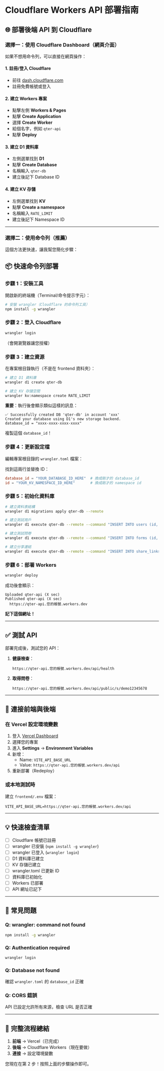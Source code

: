 # Cloudflare Workers API 部署指南

## 🌐 部署後端 API 到 Cloudflare

### 選擇一：使用 Cloudflare Dashboard（網頁介面）

如果不想用命令列，可以直接在網頁操作：

#### 1. 註冊/登入 Cloudflare
- 前往 [dash.cloudflare.com](https://dash.cloudflare.com)
- 註冊免費帳號或登入

#### 2. 建立 Workers 專案
- 點擊左側 **Workers & Pages**
- 點擊 **Create Application**
- 選擇 **Create Worker**
- 給個名字，例如 `qter-api`
- 點擊 **Deploy**

#### 3. 建立 D1 資料庫
- 左側選單找到 **D1**
- 點擊 **Create Database**
- 名稱輸入 `qter-db`
- 建立後記下 Database ID

#### 4. 建立 KV 存儲
- 左側選單找到 **KV**
- 點擊 **Create a namespace**
- 名稱輸入 `RATE_LIMIT`
- 建立後記下 Namespace ID

---

### 選擇二：使用命令列（推薦）

這個方法更快速，讓我幫您簡化步驟：

## 📦 快速命令列部署

### 步驟 1：安裝工具
開啟新的終端機（Terminal/命令提示字元）：

```bash
# 安裝 wrangler（Cloudflare 的命令列工具）
npm install -g wrangler
```

### 步驟 2：登入 Cloudflare
```bash
wrangler login
```
（會開瀏覽器讓您授權）

### 步驟 3：建立資源
在專案根目錄執行（不是在 frontend 資料夾）：

```bash
# 建立 D1 資料庫
wrangler d1 create qter-db

# 建立 KV 存儲空間
wrangler kv:namespace create RATE_LIMIT
```

**重要**：執行後會顯示類似這樣的訊息：
```
✅ Successfully created DB 'qter-db' in account 'xxx'
Created your database using D1's new storage backend. 
database_id = "xxxx-xxxx-xxxx-xxxx"
```

複製這個 `database_id`！

### 步驟 4：更新設定檔
編輯專案根目錄的 `wrangler.toml` 檔案：

找到這兩行並替換 ID：
```toml
database_id = "YOUR_DATABASE_ID_HERE"  # 換成剛才的 database_id
id = "YOUR_KV_NAMESPACE_ID_HERE"       # 換成剛才的 namespace id
```

### 步驟 5：初始化資料庫
```bash
# 建立資料表結構
wrangler d1 migrations apply qter-db --remote

# 建立測試用戶
wrangler d1 execute qter-db --remote --command "INSERT INTO users (id, email, password_hash) VALUES ('demo', 'demo@test.com', 'demo')"

# 建立測試問卷
wrangler d1 execute qter-db --remote --command "INSERT INTO forms (id, user_id, title, markdown_content, display_mode, show_progress_bar, enable_auto_advance, advance_delay, allow_back_navigation) VALUES ('test-survey', 'demo', '產品滿意度調查', '## 您滿意我們的服務嗎？\ntype: rating\nscale: 5', 'step-by-step', 1, 1, 2, 1)"

# 建立分享連結
wrangler d1 execute qter-db --remote --command "INSERT INTO share_links (id, form_id, hash, is_enabled, allow_anonymous) VALUES ('sl1', 'test-survey', 'demo12345678', 1, 1)"
```

### 步驟 6：部署 Workers
```bash
wrangler deploy
```

成功後會顯示：
```
Uploaded qter-api (X sec)
Published qter-api (X sec)
  https://qter-api.您的帳號.workers.dev
```

**記下這個網址！**

---

## ✅ 測試 API

部署完成後，測試您的 API：

1. **健康檢查**：
   ```
   https://qter-api.您的帳號.workers.dev/api/health
   ```
   
2. **取得問卷**：
   ```
   https://qter-api.您的帳號.workers.dev/api/public/s/demo12345678
   ```

---

## 🔗 連接前端與後端

### 在 Vercel 設定環境變數

1. 登入 [Vercel Dashboard](https://vercel.com/dashboard)
2. 選擇您的專案
3. 進入 **Settings** → **Environment Variables**
4. 新增：
   - Name: `VITE_API_BASE_URL`
   - Value: `https://qter-api.您的帳號.workers.dev/api`
5. 重新部署（Redeploy）

### 或本地測試時
建立 `frontend/.env` 檔案：
```
VITE_API_BASE_URL=https://qter-api.您的帳號.workers.dev/api
```

---

## 💡 快速檢查清單

- [ ] Cloudflare 帳號已註冊
- [ ] wrangler 已安裝 (`npm install -g wrangler`)
- [ ] wrangler 已登入 (`wrangler login`)
- [ ] D1 資料庫已建立
- [ ] KV 存儲已建立
- [ ] wrangler.toml 已更新 ID
- [ ] 資料庫已初始化
- [ ] Workers 已部署
- [ ] API 網址已記下

---

## 🚨 常見問題

### Q: wrangler: command not found
```bash
npm install -g wrangler
```

### Q: Authentication required
```bash
wrangler login
```

### Q: Database not found
確認 `wrangler.toml` 的 `database_id` 正確

### Q: CORS 錯誤
API 已設定允許所有來源，檢查 URL 是否正確

---

## 📝 完整流程總結

1. **前端** → Vercel（已完成）
2. **後端** → Cloudflare Workers（現在要做）
3. **連接** → 設定環境變數

您現在在第 2 步！按照上面的步驟操作即可。